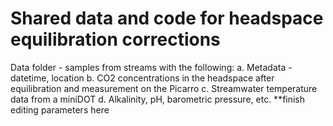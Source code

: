 # Shared data and code for headspace equilibration corrections

Data folder - samples from streams with the following:
a. Metadata - datetime, location
b. CO2 concentrations in the headspace after equilibration and measurement on the Picarro
c. Streamwater temperature data from a miniDOT
d. Alkalinity, pH, barometric pressure, etc.
**finish editing parameters here
